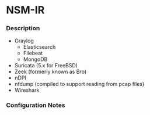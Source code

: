 # NSM-IR

### Description
- Graylog
	- Elasticsearch
	- Filebeat
	- MongoDB
- Suricata (5.x for FreeBSD)
- Zeek (formerly known as Bro)
- nDPI
- nfdump (compiled to support reading from pcap files)
- Wireshark

### Configuration Notes

